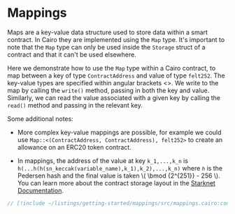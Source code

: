# Mappings

Maps are a key-value data structure used to store data within a smart contract. In Cairo they are implemented using the `Map` type. It's important to note that the `Map` type can only be used inside the `Storage` struct of a contract and that it can't be used elsewhere.

Here we demonstrate how to use the `Map` type within a Cairo contract, to map between a key of type `ContractAddress` and value of type `felt252`. The key-value types are specified within angular brackets <>. We write to the map by calling the `write()` method, passing in both the key and value. Similarly, we can read the value associated with a given key by calling the `read()` method and passing in the relevant key.

Some additional notes:

- More complex key-value mappings are possible, for example we could use `Map::<(ContractAddress, ContractAddress), felt252>` to create an allowance on an ERC20 token contract.

- In mappings, the address of the value at key `k_1,...,k_n` is `h(...h(h(sn_keccak(variable_name),k_1),k_2),...,k_n)` where `ℎ` is the Pedersen hash and the final value is taken \\( \bmod {2^{251}} - 256 \\). You can learn more about the contract storage layout in the [Starknet Documentation](https://docs.starknet.io/documentation/architecture_and_concepts/Smart_Contracts/contract-storage/#storage_variables).

```rust
// [!include ~/listings/getting-started/mappings/src/mappings.cairo:contract]
```
